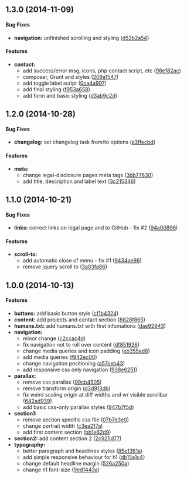 <a name="1.3.0"></a>
## 1.3.0 (2014-11-09)


#### Bug Fixes

* **navigation:** unfinished scrolling and styling ([d52b2a54](https://github.com/theZieger/eric-zieger.de/commit/d52b2a5444385cb56b92df9c89587d05fea63edf))


#### Features

* **contact:**
  * add success/error msg, icons, php contact script, etc ([98e182ac](https://github.com/theZieger/eric-zieger.de/commit/98e182ac9758753e2a13465f996057de3e8b884e))
  * composer, Grunt and styles ([209a1547](https://github.com/theZieger/eric-zieger.de/commit/209a1547b1150c49822adf48f6130e794409dc35))
  * add toggle label script ([0ca4a997](https://github.com/theZieger/eric-zieger.de/commit/0ca4a9973a34bf34a2b5f74ecf793e615547a47f))
  * add final styling ([f953a658](https://github.com/theZieger/eric-zieger.de/commit/f953a6583c8f0f1e95b9d15594037f2de0d64c17))
  * add form and basic styling ([d3ab9c2d](https://github.com/theZieger/eric-zieger.de/commit/d3ab9c2d67e033424ee81b1ff2a8c2fad59038cb))


<a name="1.2.0"></a>
## 1.2.0 (2014-10-28)


#### Bug Fixes

* **changelog:** set changelog task from/to options ([a3ffecbd](https://github.com/theZieger/eric-zieger.de/commit/a3ffecbd8ae52f0eb4e896cc3075a56d53f0e5c4))


#### Features

* **meta:**
  * change legal-disclosure pages meta tags ([3bb77630](https://github.com/theZieger/eric-zieger.de/commit/3bb776301c9ac79fac6083a4a103907ae0328d19))
  * add title, description and label text ([3c215346](https://github.com/theZieger/eric-zieger.de/commit/3c215346db2aa2bb0a51dfda7c5bbc3dc0e5d767))


<a name="1.1.0"></a>
## 1.1.0 (2014-10-21)


#### Bug Fixes

* **links:** correct links on legal page and to GitHub - fix #2 ([94a00896](https://github.com/theZieger/eric-zieger.de/commit/94a008962dda2bb8004926d8fe58ca292305014a))


#### Features

* **scroll-to:**
  * add automatic close of menu - fix #1 ([9434ae96](https://github.com/theZieger/eric-zieger.de/commit/9434ae96e925f89f4d1ac9acd5fb94340dd2bef0))
  * remove jquery scroll to ([3a03fa86](https://github.com/theZieger/eric-zieger.de/commit/3a03fa8615c231905e664ffc3a3fdf9341bc22ba))


<a name="1.0.0"></a>
## 1.0.0 (2014-10-13)


#### Features

* **buttons:** add basic button style ([cf1b4324](https://github.com/theZieger/eric-zieger.de/commit/cf1b432446706063a31f88f9ada667aaf78cd284))
* **content:** add projects and contact section ([8828f865](https://github.com/theZieger/eric-zieger.de/commit/8828f865362b782c68c1be66a4e335bb5c8e3cb9))
* **humans.txt:** add humans.txt with first infomations ([dae92943](https://github.com/theZieger/eric-zieger.de/commit/dae929436ee2201a885d12325fe066b031bde65d))
* **navigation:**
  * minor change ([c2ccac4d](https://github.com/theZieger/eric-zieger.de/commit/c2ccac4d0d15fac4e3278a16e167058fdb930b0d))
  * fix navigation not to roll over content ([df851926](https://github.com/theZieger/eric-zieger.de/commit/df851926520195b5eaa74876f3f640294642eb04))
  * change media queries and icon padding ([eb355ad6](https://github.com/theZieger/eric-zieger.de/commit/eb355ad6852ab9673de87d88598b95a4c9b33597))
  * add media queries ([f942ec00](https://github.com/theZieger/eric-zieger.de/commit/f942ec002ad16cebe32164c5abc2388110aeb2a5))
  * change navigation positioning ([a57ceb43](https://github.com/theZieger/eric-zieger.de/commit/a57ceb43c527f1159258183ef44c01078d352d60))
  * add responsive css only navigation ([938e6251](https://github.com/theZieger/eric-zieger.de/commit/938e62516f334ffbc33ad9638b84d154b8dda4db))
* **parallax:**
  * remove css parallax ([99cb4505](https://github.com/theZieger/eric-zieger.de/commit/99cb4505f1f781f8f83250ca8316155855b775da))
  * remove transform origin ([d3d913db](https://github.com/theZieger/eric-zieger.de/commit/d3d913db278911ca0d37a5d95bb9ccc31d143304))
  * fix weird scaling origin at diff widths and w/ visible scrollbar ([642ad939](https://github.com/theZieger/eric-zieger.de/commit/642ad939e7bd665b36a36a0c4dbe64c1d108779e))
  * add basic css-only parallax styles ([947b7f5d](https://github.com/theZieger/eric-zieger.de/commit/947b7f5d2d960e089b42806eb0933ed6aa5edc92))
* **section1:**
  * remove section specific css file ([07b7d3e0](https://github.com/theZieger/eric-zieger.de/commit/07b7d3e0cd37e5c24229eadef6d867fa73ad61b3))
  * change portrait width ([c3ea217a](https://github.com/theZieger/eric-zieger.de/commit/c3ea217a80686bf1a58eda337071d04e18772a7e))
  * add first content section ([bb1e62d9](https://github.com/theZieger/eric-zieger.de/commit/bb1e62d97f3d6dbb4756016b7c19a1e2ae6b104f))
* **section2:** add content section 2 ([2c925d77](https://github.com/theZieger/eric-zieger.de/commit/2c925d77998481a7294a479fb9f89a1e8639022c))
* **typography:**
  * better paragraph and headlines styles ([85e1361a](https://github.com/theZieger/eric-zieger.de/commit/85e1361a73d6ed6f2b5ab366009545604d0b8a30))
  * add simple responsive behaviour for h1 ([db15a1c4](https://github.com/theZieger/eric-zieger.de/commit/db15a1c4c7aa2a162209cb31d38f2cfe82aac4f3))
  * change default headline margin ([526a250a](https://github.com/theZieger/eric-zieger.de/commit/526a250a850604507f39198c077384d3f70f50b1))
  * change h1 font-size ([9ed1443a](https://github.com/theZieger/eric-zieger.de/commit/9ed1443acb67b54ee88e0953ed6041f73de74dea))
